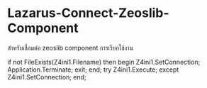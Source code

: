 # Lazarus-Connect-Zeoslib-Component
สำหรับเชื่อมต่อ zeoslib component
การเรียกใช้งาน

  if not FileExists(Z4ini1.Filename) then
   begin
     Z4ini1.SetConnection;
     Application.Terminate;
     exit;
   end;
  try
   Z4ini1.Execute;
  except
    Z4ini1.SetConnection;
  end;  
